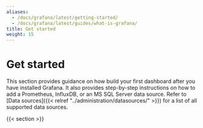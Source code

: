 ```yaml
---
aliases:
  - /docs/grafana/latest/getting-started/
  - /docs/grafana/latest/guides/what-is-grafana/
title: Get started
weight: 15
---
```


# Get started

This section provides guidance on how build your first dashboard after you have installed Grafana. It also provides step-by-step instructions on how to add a Prometheus, InfluxDB, or an MS SQL Server data source. Refer to [Data sources]({{< relref "../administration/datasources/" >}}) for a list of all supported data sources.

{{< section >}}
